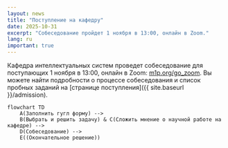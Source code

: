 ```yaml
---
layout: news
title: "Поступление на кафедру"
date: 2025-10-31
excerpt: "Собеседование пройдет 1 ноября в 13:00, онлайн в Zoom."
lang: ru
important: true
---
```


Кафедра интеллектуальных систем проведет собеседование для поступающих 1 ноября в 13:00, онлайн в Zoom: [m1p.org/go_zoom](https://m1p.org/go_zoom). Вы можете найти подробности о процессе собеседования и список пробных заданий на [странице поступления]({{ site.baseurl }}/admission).

```mermaid
flowchart TD
    A(Заполнить гугл форму) -->
    B(Выбрать и решить задачу) & C(Сложить мнение о научной работе на кафедре) -->
    D(Собеседование) -->
    E((Окончательное решение))
```
